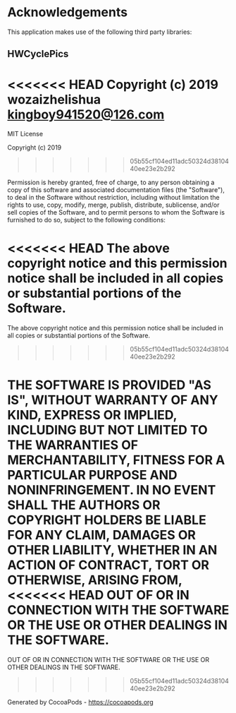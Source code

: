 # Acknowledgements
This application makes use of the following third party libraries:

## HWCyclePics

<<<<<<< HEAD
Copyright (c) 2019 wozaizhelishua <kingboy941520@126.com>
=======
MIT License

Copyright (c) 2019 
>>>>>>> 05b55cf104ed11adc50324d3810440ee23e2b292

Permission is hereby granted, free of charge, to any person obtaining a copy
of this software and associated documentation files (the "Software"), to deal
in the Software without restriction, including without limitation the rights
to use, copy, modify, merge, publish, distribute, sublicense, and/or sell
copies of the Software, and to permit persons to whom the Software is
furnished to do so, subject to the following conditions:

<<<<<<< HEAD
The above copyright notice and this permission notice shall be included in
all copies or substantial portions of the Software.
=======
The above copyright notice and this permission notice shall be included in all
copies or substantial portions of the Software.
>>>>>>> 05b55cf104ed11adc50324d3810440ee23e2b292

THE SOFTWARE IS PROVIDED "AS IS", WITHOUT WARRANTY OF ANY KIND, EXPRESS OR
IMPLIED, INCLUDING BUT NOT LIMITED TO THE WARRANTIES OF MERCHANTABILITY,
FITNESS FOR A PARTICULAR PURPOSE AND NONINFRINGEMENT. IN NO EVENT SHALL THE
AUTHORS OR COPYRIGHT HOLDERS BE LIABLE FOR ANY CLAIM, DAMAGES OR OTHER
LIABILITY, WHETHER IN AN ACTION OF CONTRACT, TORT OR OTHERWISE, ARISING FROM,
<<<<<<< HEAD
OUT OF OR IN CONNECTION WITH THE SOFTWARE OR THE USE OR OTHER DEALINGS IN
THE SOFTWARE.
=======
OUT OF OR IN CONNECTION WITH THE SOFTWARE OR THE USE OR OTHER DEALINGS IN THE
SOFTWARE.
>>>>>>> 05b55cf104ed11adc50324d3810440ee23e2b292

Generated by CocoaPods - https://cocoapods.org
